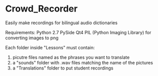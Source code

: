 Crowd_Recorder
==============

Easily make recordings for bilingual audio dictionaries


Requirements:
Python 2.7
PySide
Qt4
PIL (Python Imaging Library) for converting images to png

Each folder inside "Lessons" must contain:
  1) picutre files named as the phrases you want to translate
  2) a "sounds" folder with .wav files matching the name of the pictures
  3) a "Translations" folder to put student recordings
